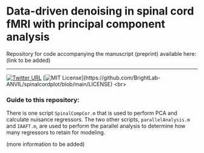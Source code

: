 # Data-driven denoising in spinal cord fMRI with principal component analysis

Repository for code accompanying the manuscript (preprint) available here: (link to be added)

---

[![Twitter URL](https://img.shields.io/twitter/follow/KJHemm?style=social)](https://x.com/KJHemm)
[![MIT License](https://img.shields.io/apm/l/atomic-design-ui.svg?)](https://github.com/BrightLab-ANVIL/spinalcordplot/blob/main/LICENSE)
<br>

### Guide to this repository:
There is one script `SpinalCompCor.m` that is used to perform PCA and calculate nuisance regressors. The two other scripts, `parallelAnalysis.m` and `IAAFT.m`, are used to perform the parallel analysis to determine how many regressors to retain for modeling. 

(more information to be added)